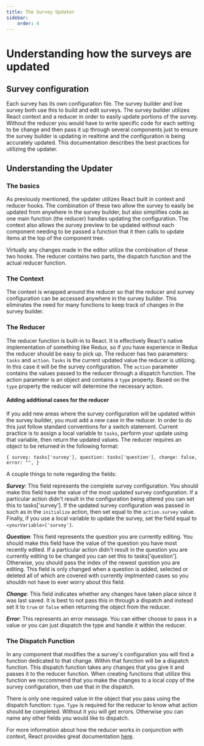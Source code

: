 ```yaml
---
title: The Survey Updater
sidebar: 
    order: 4
---
```


# Understanding how the surveys are updated

## Survey configuration

Each survey has its own configuration file. The survey builder and live survey both use this to build and edit surveys. The survey builder utilizes React context and a reducer in order to easily update portions of the survey. Without the reducer you would have to write specific code for each setting to be change and then pass it up through several components just to ensure the survey builder is updating in realtime and the configuration is being accurately updated. This documentation describes the best practices for utilizing the updater.

## Understanding the Updater

### The basics

As previously mentioned, the updater utilizes React built in context and reducer hooks. The combination of these two allow the survey to easily be updated from anywhere in the survey builder, but also simplifies code as one main function (the reducer) handles updating the configuration. The context also allows the survey preview to be updated without each component needing to be passed a function that it then calls to update items at the top of the component tree. 

Virtually any changes made in the editor utilize the combination of these two hooks. The reducer contains two parts, the dispatch function and the actual reducer function. 

### The Context

The context is wrapped around the reducer so that the reducer and survey configuration can be accessed anywhere in the survey builder. This eliminates the need for many functions to keep track of changes in the survey builder.

### The Reducer

The reducer function is built-in to React. It is effectively React's native implementation of something like Redux, so if you have experience in Redux the reducer should be easy to pick up. The reducer has two parameters: `tasks` and `action`. `Tasks` is the current updated value the reducer is utilizing. In this case it will be the survey configuration. The `action` parameter contains the values passed to the reducer through a dispatch function. The action parameter is an object and contains a `type` property. Based on the `type` property the reducer will determine the necessary action. 

#### Adding additional cases for the reducer

If you add new areas where the survey configuration will be updated within the survey builder, you must add a new case in the reducer. In order to do this just follow standard conventions for a switch statement. Current practice is to assign a local variable to `tasks`, perform your update using that variable, then return the updated values. The reducer requires an object to be returned in the following format:

`{
survey: tasks['survey'],
question: tasks['question'],
change: false,
error: "",
}`

A couple things to note regarding the fields:

***Survey***: This field represents the complete survey configuration. You should make this field have the value of the most updated survey configuration. If a particular action didn't result in the configuration being altered you can set this to tasks['survey']. If the updated survey configuration was passed in such as in the `initialize` action, then set equal to the `action.survey` value. Finally, if you use a local variable to update the survey, set the field equal to `<yourVariable>['survey']`.

***Question***: This field represents the question you are currently editing. You should make this field have the value of the question you have most recently edited. If a particular action didn't result in the question you are currently editing to be changed you can set this to tasks['question']. Otherwise, you should pass the index of the newest question you are editing. This field is only changed when a question is added, selected or deleted all of which are covered with currently implmented cases so you shouldn not have to ever worry about this field.

***Change***: This field indicates whether any changes have taken place since it was last saved. It is best to not pass this in through a dispatch and instead set it to `true` or `false` when returning the object from the reducer.

***Error***: This represents an error message. You can either choose to pass in a value or you can just dispatch the type and handle it within the reducer. 

### The Dispatch Function

In any component that modifies the a survey's configuration you will find a function dedicated to that change. Within that function will be a dispatch function. This dispatch function takes any changes that you give it and passes it to the reducer function. When creating functions that utilize this function we reccommend that you make the changes to a local copy of the survey configuration, then use that in the dispatch. 

There is only one required value in the object that you pass using the dispatch function: `type`. `Type` is required for the reducer to know what action should be completed. Without it you will get errors. Otherwise you can name any other fields you would like to dispatch.

For more information about how the reducer works in conjunction with context, React provides great documentation [here](https://react.dev/learn/scaling-up-with-reducer-and-context).

